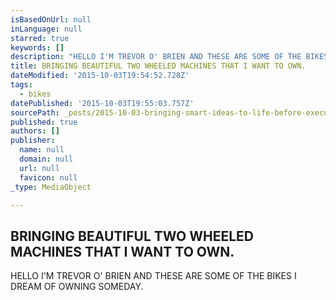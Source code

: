 ```yaml
---
isBasedOnUrl: null
inLanguage: null
starred: true
keywords: []
description: "HELLO I'M TREVOR O' BRIEN AND THESE ARE SOME OF THE BIKES I DREAM OF OWNING SOMEDAY."
title: BRINGING BEAUTIFUL TWO WHEELED MACHINES THAT I WANT TO OWN.
dateModified: '2015-10-03T19:54:52.728Z'
tags:
  - bikes
datePublished: '2015-10-03T19:55:03.757Z'
sourcePath: _posts/2015-10-03-bringing-smart-ideas-to-life-before-executing-dashing-design.md
published: true
authors: []
publisher:
  name: null
  domain: null
  url: null
  favicon: null
_type: MediaObject

---
```

## BRINGING BEAUTIFUL TWO WHEELED MACHINES THAT I WANT TO OWN.

HELLO I'M TREVOR O' BRIEN AND THESE ARE SOME OF THE BIKES I DREAM OF OWNING SOMEDAY.